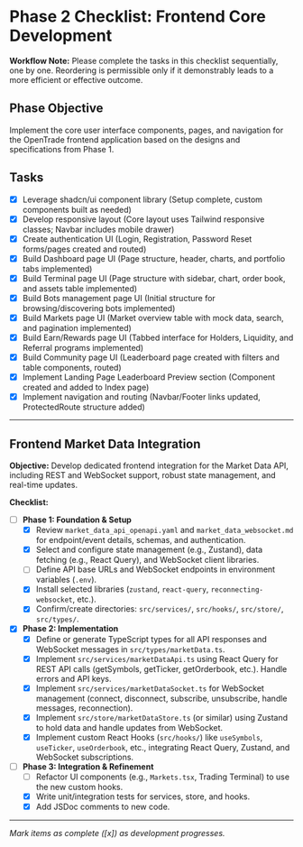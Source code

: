 # Phase 2 Checklist: Frontend Core Development

**Workflow Note:** Please complete the tasks in this checklist sequentially, one by one. Reordering is permissible only if it demonstrably leads to a more efficient or effective outcome.

## Phase Objective
Implement the core user interface components, pages, and navigation for the OpenTrade frontend application based on the designs and specifications from Phase 1.

## Tasks

*   [x] Leverage shadcn/ui component library (Setup complete, custom components built as needed)
*   [x] Develop responsive layout (Core layout uses Tailwind responsive classes; Navbar includes mobile drawer)
*   [x] Create authentication UI (Login, Registration, Password Reset forms/pages created and routed)
*   [x] Build Dashboard page UI (Page structure, header, charts, and portfolio tabs implemented)
*   [x] Build Terminal page UI (Page structure with sidebar, chart, order book, and assets table implemented)
*   [x] Build Bots management page UI (Initial structure for browsing/discovering bots implemented)
*   [x] Build Markets page UI (Market overview table with mock data, search, and pagination implemented)
*   [x] Build Earn/Rewards page UI (Tabbed interface for Holders, Liquidity, and Referral programs implemented)
*   [x] Build Community page UI (Leaderboard page created with filters and table components, routed)
*   [x] Implement Landing Page Leaderboard Preview section (Component created and added to Index page)
*   [x] Implement navigation and routing (Navbar/Footer links updated, ProtectedRoute structure added)

---

## Frontend Market Data Integration

**Objective:** Develop dedicated frontend integration for the Market Data API, including REST and WebSocket support, robust state management, and real-time updates.

**Checklist:**
- [ ] **Phase 1: Foundation & Setup**
  - [x] Review `market_data_api_openapi.yaml` and `market_data_websocket.md` for endpoint/event details, schemas, and authentication.
  - [x] Select and configure state management (e.g., Zustand), data fetching (e.g., React Query), and WebSocket client libraries.
  - [ ] Define API base URLs and WebSocket endpoints in environment variables (`.env`).
  - [x] Install selected libraries (`zustand`, `react-query`, `reconnecting-websocket`, etc.).
  - [x] Confirm/create directories: `src/services/`, `src/hooks/`, `src/store/`, `src/types/`.
- [x] **Phase 2: Implementation**
  - [x] Define or generate TypeScript types for all API responses and WebSocket messages in `src/types/marketData.ts`.
  - [x] Implement `src/services/marketDataApi.ts` using React Query for REST API calls (getSymbols, getTicker, getOrderbook, etc.). Handle errors and API keys.
  - [x] Implement `src/services/marketDataSocket.ts` for WebSocket management (connect, disconnect, subscribe, unsubscribe, handle messages, reconnection).
  - [x] Implement `src/store/marketDataStore.ts` (or similar) using Zustand to hold data and handle updates from WebSocket.
  - [x] Implement custom React Hooks (`src/hooks/`) like `useSymbols`, `useTicker`, `useOrderbook`, etc., integrating React Query, Zustand, and WebSocket subscriptions.
- [ ] **Phase 3: Integration & Refinement**
  - [ ] Refactor UI components (e.g., `Markets.tsx`, Trading Terminal) to use the new custom hooks.
  - [x] Write unit/integration tests for services, store, and hooks.
  - [x] Add JSDoc comments to new code.

---
*Mark items as complete ([x]) as development progresses.*
